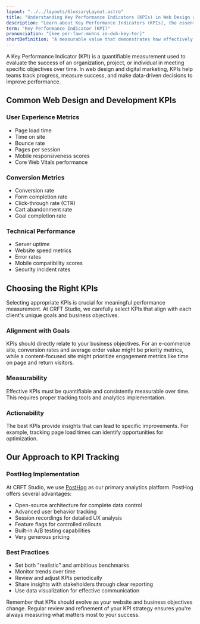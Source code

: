 ```yaml
---
layout: "../../layouts/GlossaryLayout.astro"
title: "Understanding Key Performance Indicators (KPIs) in Web Design and Digital Marketing"
description: "Learn about Key Performance Indicators (KPIs), the essential metrics used to measure success in web design, development, and digital marketing initiatives."
term: "Key Performance Indicator (KPI)"
pronunciation: "[kee per-fawr-muhns in-duh-key-ter]"
shortDefinition: "A measurable value that demonstrates how effectively a website or digital initiative is achieving key business objectives."
---
```


A Key Performance Indicator (KPI) is a quantifiable measurement used to evaluate the success of an organization, project, or individual in meeting specific objectives over time. In web design and digital marketing, KPIs help teams track progress, measure success, and make data-driven decisions to improve performance.

## Common Web Design and Development KPIs

### User Experience Metrics
- Page load time
- Time on site
- Bounce rate
- Pages per session
- Mobile responsiveness scores
- Core Web Vitals performance

### Conversion Metrics
- Conversion rate
- Form completion rate
- Click-through rate (CTR)
- Cart abandonment rate
- Goal completion rate

### Technical Performance
- Server uptime
- Website speed metrics
- Error rates
- Mobile compatibility scores
- Security incident rates

## Choosing the Right KPIs

Selecting appropriate KPIs is crucial for meaningful performance measurement. At CRFT Studio, we carefully select KPIs that align with each client's unique goals and business objectives.

### Alignment with Goals
KPIs should directly relate to your business objectives. For an e-commerce site, conversion rates and average order value might be priority metrics, while a content-focused site might prioritize engagement metrics like time on page and return visitors.

### Measurability
Effective KPIs must be quantifiable and consistently measurable over time. This requires proper tracking tools and analytics implementation.

### Actionability
The best KPIs provide insights that can lead to specific improvements. For example, tracking page load times can identify opportunities for optimization.

## Our Approach to KPI Tracking

### PostHog Implementation
At CRFT Studio, we use [PostHog](https://posthog.com) as our primary analytics platform. PostHog offers several advantages:
- Open-source architecture for complete data control
- Advanced user behavior tracking
- Session recordings for detailed UX analysis
- Feature flags for controlled rollouts
- Built-in A/B testing capabilities
- Very generous pricing

### Best Practices
- Set both "realistic" and ambitious benchmarks
- Monitor trends over time
- Review and adjust KPIs periodically
- Share insights with stakeholders through clear reporting
- Use data visualization for effective communication

Remember that KPIs should evolve as your website and business objectives change. Regular review and refinement of your KPI strategy ensures you're always measuring what matters most to your success.